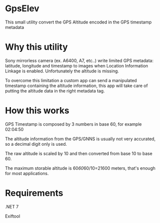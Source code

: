 # GpsElev

This small utility convert the GPS Altitude encoded in the GPS timestamp metadata

# Why this utility

Sony mirrorless camera (ex. A6400, A7, etc..) write limited GPS metadata: latitude, longitude and timestamp to images when Location Information Linkage is enabled. Unfortunately the altitude is missing.

To overcome this limitation a custom app can send a manipulated timestamp containing the altitude information, this app will take care of putting the altitude data in the right metadata tag.

# How this works

GPS Timestamp is composed by 3 numbers in base 60, for example 02:04:50

The altitude information from the GPS/GNNS is usually not very accurated, so a decimal digit only is used.

The raw altitude is scaled by 10 and then converted from base 10 to base 60.

The maximum storable altitude is 60*60*60/10=21600 meters, that's enough for most applications.

# Requirements

.NET 7

Exiftool